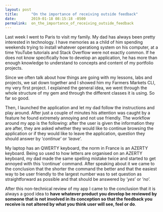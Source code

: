 ```yaml
---
layout: post
title:      "On the importance of receiving outside feedback"
date:       2019-01-18 08:15:18 -0500
permalink:  on_the_importance_of_receiving_outside_feedback
---
```



Last week I went to Paris to visit my family. My dad has always been pretty interested in technology. I have memories as a child of him spending weekends trying to install whatever operationg system on his computer, at a time YouTube tutorials and Stack Overflow were not exactly common. If he does not know specifically how to develop an application, he has more than enough knowledge to understand to concepts and content of my portfolio projects. 

Since we often talk about how things are going with my lessons, labs and projects, we sat down together and I showed him my Farmers Markets CLI, my very first project. I explained the general idea, we went through the whole structure of my gem and through the different classes it is using. So far so good. 

Then, I launched the application and let my dad follow the instructions and play around. After just a couple of minutes his attention was caught by a feature he found extremely annoying and not use friendly. The workflow around my app is the following: after the user is given the information they are after, they are asked whether they would like to continue browsing the application or if they would like to leave the application, question they should answer by ‘*continue*’ or ‘*leave*’. 

My laptop has an QWERTY keyboard, the norm in France is an AZERTY keyboard. Being so used to how letters are organised on an AZERTY keyboard, my dad made the same spelling mistake twice and started to get annoyed with this ‘continue’ command. After speaking about it we came to the conclusion that the shorter the command the better and that the easiest way to be user friendly to the largest number was to set question as straightforward as possible and that should be answered by ‘*yes*’ or ‘*no*’. 

After this non-technical review of my app I came to the conclusion that it is always a good idea to **have whatever product you develop be reviewed by someone that is not involved in its conception so that the feedback you receive is not altered by what you think user will see, feel or do**. 
